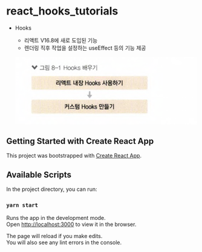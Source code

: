 # react_hooks_tutorials
- Hooks
    - 리액트 V16.8에 새로 도입된 기능
    - 렌더링 직후 작업을 설정하는 useEffect 등의 기능 제공
    
    ![hooks](./public/hooks.png)
   

    

## Getting Started with Create React App

This project was bootstrapped with [Create React App](https://github.com/facebook/create-react-app).

## Available Scripts

In the project directory, you can run:

### `yarn start`

Runs the app in the development mode.\
Open [http://localhost:3000](http://localhost:3000) to view it in the browser.

The page will reload if you make edits.\
You will also see any lint errors in the console.

